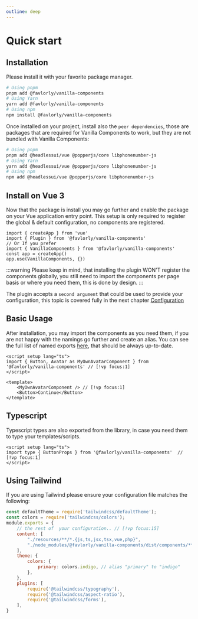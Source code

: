 ```yaml
---
outline: deep
---
```


# Quick start

## Installation

Please install it with your favorite package manager.

```bash
# Using pnpm
pnpm add @favlorly/vanilla-components
# Using Yarn
yarn add @favlorly/vanilla-components
# Using npm
npm install @favlorly/vanilla-components
```

Once installed on your project, install also the `peer dependencies`, those are packages that are required for Vanilla Components to work, but they are not bundled with Vanilla Components:

```bash
# Using pnpm
pnpm add @headlessui/vue @popperjs/core libphonenumber-js
# Using Yarn
yarn add @headlessui/vue @popperjs/core libphonenumber-js
# Using npm
npm add @headlessui/vue @popperjs/core libphonenumber-js
```


## Install on Vue 3

Now that the package is install you may go further and enable the package on your Vue application entry point.
This setup is only required to register the global & default configuration, no components are registered.

```js{2,6}
import { createApp } from 'vue'
import { Plugin } from '@favlorly/vanilla-components'
// Or If you prefer
import { VanillaComponents } from '@favlorly/vanilla-components'
const app = createApp()
app.use(VanillaComponents, {})
```

:::warning
Please keep in mind, that installing the plugin WON'T register the components globally, you still need to import the components per page basis or where you need them, this is done by design.
:::

The plugin accepts a `second argument` that could be used to provide your configuration, this topic is covered fully in the next chapter [Configuration](./configuration)

## Basic Usage

After installation, you may import the components as you need them, if you are not happy with the namings go further and create an alias. You can see the full list of named exports [here](https://github.com/flavorly/vanilla-components/blob/master/packages/vanilla-components/src/index.ts), that should be always up-to-date.

```vue
<script setup lang="ts">
import { Button, Avatar as MyOwnAvatarComponent } from '@favlorly/vanilla-components' // [!vp focus:1]
</script>

<template>
    <MyOwnAvatarComponent /> // [!vp focus:1]
    <Button>Continue</Button>
</template>
```

## Typescript

Typescript types are also exported from the library, in case you need them to type your templates/scripts.

```vue
<script setup lang="ts">
import type { ButtonProps } from '@favlorly/vanilla-components'  // [!vp focus:1]
</script>
```

## Using Tailwind

If you are using Tailwind please ensure your configuration file matches the following:

```js
const defaultTheme = require('tailwindcss/defaultTheme');
const colors = require('tailwindcss/colors');
module.exports = {
    // the rest of  your configuration.. // [!vp focus:15]
    content: [
        "./resources/**/*.{js,ts,jsx,tsx,vue,php}",
        "./node_modules/@favlorly/vanilla-components/dist/components/**/*.{ts,vue}",
    ],
    theme: { 
        colors: {
            primary: colors.indigo, // alias "primary" to "indigo"  
        },
    },
    plugins: [
        require('@tailwindcss/typography'),
        require('@tailwindcss/aspect-ratio'),
        require('@tailwindcss/forms'),
    ],
}
```
